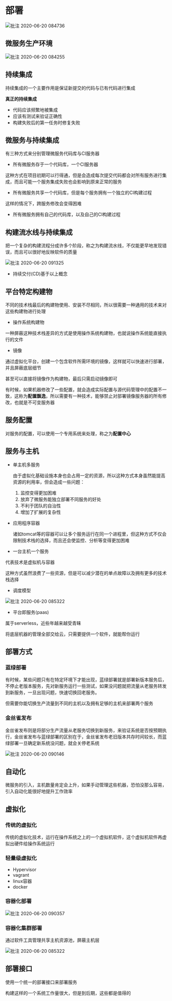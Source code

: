 # 部署

![批注 2020-06-20 084736](/assets/批注%202020-06-20%20084736.png)

## 微服务生产环境

![批注 2020-06-20 084255](/assets/批注%202020-06-20%20084255.png)

## 持续集成

持续集成的一个主要作用是保证新提交的代码与已有代码进行集成

**真正的持续集成**

- 代码应该频繁地被集成
- 应该有测试来验证正确性
- 构建失败后的第一任务时修复失败

## 微服务与持续集成

有三种方式来分别管理微服务代码库与CI服务器

- 所有微服务存于一个代码库，一个CI服务器

这种方式在项目初期可以行得通，但是会造成每次提交代码都会对所有服务进行集成，而且可能一个服务集成失败也会影响到原来正常的服务

- 所有微服务共享一个代码库，但是每个服务拥有一个独立的CI构建过程

这样的情况下，跨服务修改会变得困难

- 所有微服务拥有自己的代码库，以及自己的CI构建过程

## 构建流水线与持续集成

把一个复杂的构建流程分成许多个阶段，称之为构建流水线，不仅能更早地发现错误，而且可以很好地反映软件的质量

![批注 2020-06-20 091325](/assets/批注%202020-06-20%20091325.png)

- 持续交付(CD)基于以上概念

## 平台特定构建物

不同的技术栈最后的构建物使用、安装不尽相同，所以很需要一种通用的技术来对这些构建物进行处理

- 操作系统构建物

一种屏蔽这种技术栈差异的方式是使用操作系统构建物，也就说操作系统能直接执行的文件

- 镜像

通过虚拟化平台，创建一个包含软件所需环境的镜像，这样就可以快速进行部署，并且屏蔽底层细节

甚至可以直接将镜像作为构建物，最后只需启动镜像即可

有时候，如果机器修改了一些配置，就会造成实际配置与源代码管理中的配置不一致，这称为**配置飘逸**，所以需要有一种技术，能够禁止对部署镜像服务器的所有修改，也就是不可变服务器

## 服务配置

对服务的配置，可以使用一个专用系统来处理，称之为**配置中心**

## 服务与主机

- 单主机多服务

  由于虚拟化基础设施本身也会占用一定的资源，所以这种方式本身虽然能提高资源的利用率，但会造成一些问题：

  1. 监控变得更加困难
  2. 放弃了微服务能独立部署不同服务的好处
  3. 不利于团队的自治性
  4. 增加了扩展的复杂性

- 应用程序容器

  诸如tomcat等的容器可以让多个服务运行在同一个进程里，但这种方式不仅会限制技术栈的选择，而且还会使监控、分析等变得更加困难

- 一台主机一个服务

代表技术是虚拟机与容器

这种方式虽然浪费了一些资源，但是可以减少潜在的单点故障以及拥有更多的技术栈选择

- 调度模型

![批注 2020-06-20 085322](/assets/批注%202020-06-20%20085322.png)

- 平台即服务(paas)

属于serverless，近些年越来越受青睐

将底层机器的管理全部交给云，只需要提供一个软件，就能帮你运行

## 部署方式

### 蓝绿部署

有时候，某些问题只有在特定环境下才能出现，蓝绿部署就是部署新版本服务后，不停止老版本服务，先对新服务运行一些测试，如果没问题就把流量从老服务转发到新服务，一旦出现问题，快速切换回老服务。

但需要你能切换生产流量到不同的主机以及拥有足够的主机来部署两个服务

### 金丝雀发布

金丝雀发布则是将部分生产流量从老服务切换到新服务，来验证系统是否按预期执行，金丝雀发布与蓝绿部署的区别在于，金丝雀发布老旧版本共存时间较长，而蓝绿部署一旦确定新系统没问题，就会关停老系统

![批注 2020-06-20 090146](/assets/批注%202020-06-20%20090146.png)

## 自动化

微服务的引入，主机数量肯定会上升，如果手动管理这些机器，恐怕没那么容易，引入自动化能很好地提升工作效率

## 虚拟化

### 传统的虚拟化

传统的虚拟化技术，运行在操作系统之上的一个虚拟机软件，这个虚拟机软件再虚拟出硬件给操作系统运行

### 轻量级虚拟化

- Hypervisor
- vagrant
- linux容器
- docker

### 容器化部署

![批注 2020-06-20 090357](/assets/批注%202020-06-20%20090357.png)

### 容器化集群部署

通过软件工具管理共享主机资源池，屏蔽主机层

![批注 2020-06-20 085322](/assets/批注%202020-06-20%20085322.png)

## 部署接口

使用一个统一的部署接口来部署服务

构建这样的一个系统工作量很大，但是到后期，这些都是值得的